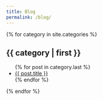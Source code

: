 ```yaml
---
title: Blog
permalink: /blog/
---
```


{% for category in site.categories %}
  <h2>{{ category | first }}</h2>
    <ul>
      {% for post in category.last %}
        <li><a href="{{ post.url }}">{{ post.title }}</a></li>
      {% endfor %}
    </ul>
{% endfor %}

